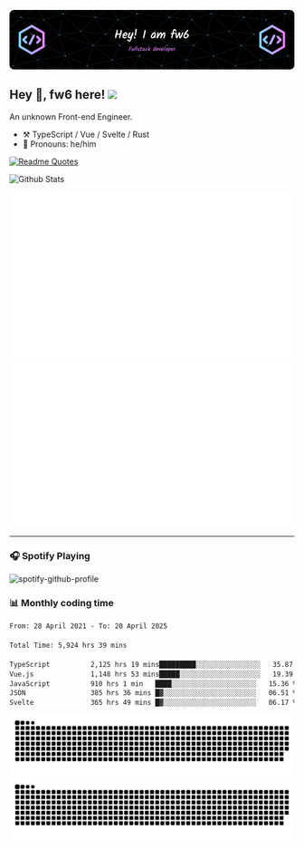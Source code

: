 ![Header](github-header-image.png)

## Hey 👋, fw6 here! <img src="https://github.githubassets.com/images/mona-whisper.gif" height="24" />


An unknown Front-end Engineer.

-   :hammer_and_pick: TypeScript / Vue / Svelte / Rust
-   :man: Pronouns: he/him


[![Readme Quotes](https://quotes-github-readme.vercel.app/api?type=horizontal&theme=algolia)](https://github.com/piyushsuthar/github-readme-quotes)



![Github Stats](https://github-readme-stats.vercel.app/api?username=fw6&bg_color=30,e96443,904e95&title_color=fff&text_color=fff)

![](https://raw.githubusercontent.com/fw6/github-stats-transparent/output/generated/overview.svg)
![](https://raw.githubusercontent.com/fw6/github-stats-transparent/output/generated/languages.svg)


---

### 🎧 Spotify Playing

<!-- ![spotify-github-profile](/img/default.svg) -->

![spotify-github-profile](https://spotify-github-profile.vercel.app/api/view.svg?uid=r6wn4hdvypv0lkzyrj0e0pjct&cover_image=true&theme=default&show_offline=true&background_color=9a10ad&interchange=true&bar_color_cover=true)



### :bar_chart: Monthly coding time 

<!--START_SECTION:waka-->

```txt
From: 28 April 2021 - To: 20 April 2025

Total Time: 5,924 hrs 39 mins

TypeScript          2,125 hrs 19 mins█████████░░░░░░░░░░░░░░░░   35.87 %
Vue.js              1,148 hrs 53 mins█████░░░░░░░░░░░░░░░░░░░░   19.39 %
JavaScript          910 hrs 1 min   ████░░░░░░░░░░░░░░░░░░░░░   15.36 %
JSON                385 hrs 36 mins █▓░░░░░░░░░░░░░░░░░░░░░░░   06.51 %
Svelte              365 hrs 49 mins █▓░░░░░░░░░░░░░░░░░░░░░░░   06.17 %
```

<!--END_SECTION:waka-->




![github contribution grid snake animation](https://raw.githubusercontent.com/platane/platane/output/github-contribution-grid-snake-dark.svg#gh-dark-mode-only)![github contribution grid snake animation](https://raw.githubusercontent.com/platane/platane/output/github-contribution-grid-snake.svg#gh-light-mode-only)
